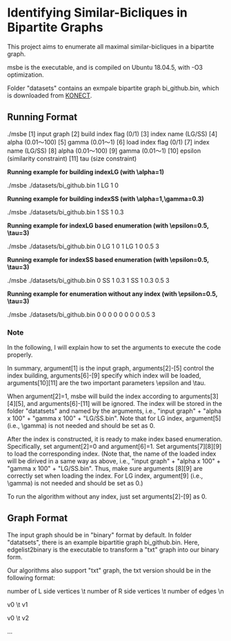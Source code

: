 # Identifying Similar-Bicliques in Bipartite Graphs

This project aims to enumerate all maximal similar-bicliques in a bipartite graph.

msbe is the executable, and is compiled on Ubuntu 18.04.5, with -O3 optimization.

Folder "datasets" contains an exmpale bipartite graph bi_github.bin, which is downloaded from [KONECT](http://konect.cc/networks/github/). 


## Running Format

./msbe [1] input graph  [2] build index flag (0/1)  [3] index name (LG/SS)  [4] alpha (0.01～100)  [5] gamma (0.01～1)  [6] load index flag (0/1)  [7] index name (LG/SS)  [8] alpha (0.01～100)  [9] gamma (0.01～1) [10] epsilon (similarity constraint)  [11] tau (size constraint)

**Running example for building indexLG (with \alpha=1)**

./msbe ./datasets/bi_github.bin 1 LG 1 0

**Running example for building indexSS (with \alpha=1,\gamma=0.3)**

./msbe ./datasets/bi_github.bin 1 SS 1 0.3

**Running example for indexLG based enumeration (with \epsilon=0.5, \tau=3)**

./msbe ./datasets/bi_github.bin 0 LG 1 0 1 LG 1 0 0.5 3

**Running example for indexSS based enumeration (with \epsilon=0.5, \tau=3)**

./msbe ./datasets/bi_github.bin 0 SS 1 0.3 1 SS 1 0.3 0.5 3 

**Running example for enumeration without any index (with \epsilon=0.5, \tau=3)**

./msbe ./datasets/bi_github.bin 0 0 0 0 0 0 0 0 0.5 3 


### Note

In the following, I will explain how to set the arguments to execute the code properly. 

In summary, argument[1] is the input graph, arguments[2]-[5] control the index building, arguments[6]-[9] specify which index will be loaded, arguments[10][11] are the two important parameters \epsilon and \tau.

When argument[2]=1, msbe will build the index according to arguments[3][4][5], and arguments[6]-[11] will be ignored. The index will be stored in the folder "datatsets" and named by the arguments, i.e., "input graph" + "alpha x 100" + "gamma x 100" + "LG/SS.bin". Note that for LG index, argument[5] (i.e., \gamma) is not needed and should be set as 0.

After the index is constructed, it is ready to make index based enumeration. Specifically, set argument[2]=0 and argument[6]=1. Set arguments[7][8][9] to load the corresponding index. (Note that, the name of the loaded index will be dirived in a same way as above, i.e., "input graph" + "alpha x 100" + "gamma x 100" + "LG/SS.bin". Thus, make sure arguments [8][9] are correctly set when loading the index. For LG index, argument[9] (i.e., \gamma) is not needed and should be set as 0.)

To run the algorithm without any index, just set arguments[2]-[9] as 0.

## Graph Format

The input graph should be in "binary" format by default. In folder "datatsets", there is an example bipartitie graph bi_github.bin. Here, edgelist2binary is the executable to transform a "txt" graph into our binary form. 

Our algorithms also support "txt" graph, the txt version should be in the following format:

number of L side vertices \t number of R side vertices \t number of edges \n

v0 \t v1

v0 \t v2

...
